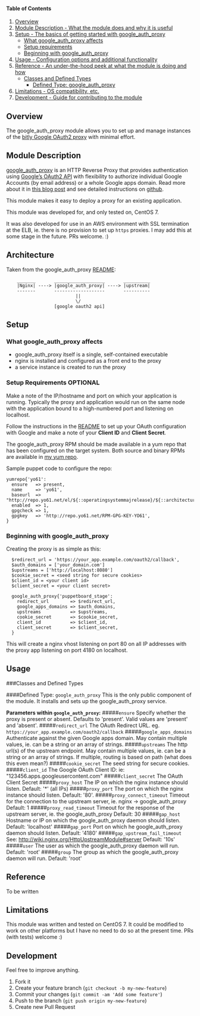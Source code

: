 #### Table of Contents

1. [Overview](#overview)
2. [Module Description - What the module does and why it is useful](#module-description)
3. [Setup - The basics of getting started with google_auth_proxy](#setup)
    * [What google_auth_proxy affects](#what-google_auth_proxy-affects)
    * [Setup requirements](#setup-requirements)
    * [Beginning with google_auth_proxy](#beginning-with-google_auth_proxy)
4. [Usage - Configuration options and additional functionality](#usage)
5. [Reference - An under-the-hood peek at what the module is doing and how](#reference)
    * [Classes and Defined Types](#classes-and-defined-types)
        * [Defined Type: google_auth_proxy](#defined-type-google_auth_proxy)
5. [Limitations - OS compatibility, etc.](#limitations)
6. [Development - Guide for contributing to the module](#development)

## Overview

The google_auth_proxy module allows you to set up and manage instances of the [bitly Google OAuth2 proxy](https://github.com/bitly/google_auth_proxy) with minimal effort.

## Module Description

[google_auth_proxy](https://github.com/bitly/google_auth_proxy) is an HTTP Reverse Proxy that provides authentication using [Google’s OAuth2 API](https://developers.google.com/accounts/docs/OAuth2) with flexibility to authorize individual Google Accounts (by email address) or a whole Google apps domain. Read more about it in [this blog post](http://word.bitly.com/post/47548678256/google-auth-proxy) and see detailed instructions on [github](https://github.com/bitly/google_auth_proxy).

This module makes it easy to deploy a proxy for an existing application.

This module was developed for, and only tested on, CentOS 7.

It was also developed for use in an AWS environment with SSL termination at the ELB, ie. there is no provision to set up `https` proxies. I may add this at some stage in the future. PRs welcome. :)

## Architecture

Taken from the google_auth_proxy [README](https://github.com/bitly/google_auth_proxy/blob/master/README.md):

```
    _______       ___________________       __________
    |Nginx| ----> |google_auth_proxy| ----> |upstream| 
    -------       -------------------       ----------
                          ||
                          \/
                  [google oauth2 api]
```

## Setup

### What google_auth_proxy affects

* google_auth_proxy itself is a single, self-contained executable
* nginx is installed and configured as a front end to the proxy
* a service instance is created to run the proxy

### Setup Requirements **OPTIONAL**

Make a note of the IP/hostname and port on which your application is running. Typically the proxy and application would run on the same node with the application bound to a high-numbered port and listening on localhost.

Follow the instructions in the [README](https://github.com/bitly/google_auth_proxy/blob/master/README.md) to set up your OAuth configuration with Google and make a note of your **Client ID** and **Client Secret**.

The google_auth_proxy RPM should be made available in a yum repo that has been configured on the target system. Both source and binary RPMs are available in [my yum repo](http://repo.yo61.net/el/7/).

Sample puppet code to configure the repo:
```puppet
yumrepo{'yo61':
  ensure   => present,
  name     => 'yo61',
  baseurl  => "http://repo.yo61.net/el/${::operatingsystemmajrelease}/${::architecture}/RPMS",
  enabled  => 1,
  gpgcheck => 1,
  gpgkey   => 'http://repo.yo61.net/RPM-GPG-KEY-YO61',
}
```

### Beginning with google_auth_proxy

Creating the proxy is as simple as this:
```puppet
  $redirect_url = 'https://your_app.example.com/oauth2/callback',
  $auth_domains = ['your_domain.com']
  $upstreams = ['http://localhost:8080']
  $cookie_secret = <seed string for secure cookies>
  $client_id = <your client id>
  $client_secret = <your client secret>

  google_auth_proxy{'puppetboard_stage':
    redirect_url        => $redirect_url,
    google_apps_domains => $auth_domains,
    upstreams           => $upstreams,
    cookie_secret       => $cookie_secret,
    client_id           => $client_id,
    client_secret       => $client_secret,
  }
```
This will create a nginx vhost listening on port 80 on all IP addresses with the proxy app listening on port 4180 on localhost.
## Usage

###Classes and Defined Types

####Defined Type: `google_auth_proxy`
This is the only public component of the module. It installs and sets up the google_auth_proxy service.

**Parameters within `google_auth_proxy`:**
#####`ensure`
Specify whether the proxy is present or absent.
Defaults to 'present'.
Valid values are 'present' and 'absent'.
#####`redirect_url`
The OAuth Redirect URL. eg. `https://your_app.example.com/oauth2/callback`
#####`google_apps_domains`
Authenticate against the given Google apps domain. May contain multiple values, ie. can be a string or an array of strings.
#####`upstreams`
The http url(s) of the upstream endpoint. May contain multiple values, ie. can be a string or an array of strings. If multiple, routing is based on path (what does this even mean?)
#####`cookie_secret`
The seed string for secure cookies.
#####`client_id`
The Google OAuth Client ID: ie: "123456.apps.googleusercontent.com"
#####`client_secret`
The OAuth Client Secret
#####`proxy_host`
The IP on which the nginx instance should listen.
Default: '*' (all IPs)
#####`proxy_port`
The port on which the nginx instance should listen.
Default: '80'.
#####`proxy_connect_timeout`
Timeout for the connection to the upstream server, ie. nginx -> google_auth_proxy
Default: 1
#####`proxy_read_timeout`
Timeout for the response of the upstream server, ie. the google_auth_proxy
Default: 30
#####`gap_host`
Hostname or IP on which the google_auth_proxy daemon should listen.
Default: 'localhost'
#####`gap_port`
Port on which he google_auth_proxy daemon should listen.
Default: '4180'
#####`gap_upstream_fail_timeout`
See: http://wiki.nginx.org/HttpUpstreamModule#server
Default: '10s'
#####`user`
The user as which the google_auth_proxy daemon will run.
Default: 'root'
#####`group`
The group as which the google_auth_proxy daemon will run.
Default: 'root'

## Reference

To be written

## Limitations

This module was written and tested on CentOS 7. It could be modified to work on other platforms but I have no need to do so at the present time. PRs (with tests) welcome :)

## Development

Feel free to improve anything.

1. Fork it
2. Create your feature branch (`git checkout -b my-new-feature`)
3. Commit your changes (`git commit -am 'Add some feature'`)
4. Push to the branch (`git push origin my-new-feature`)
5. Create new Pull Request

